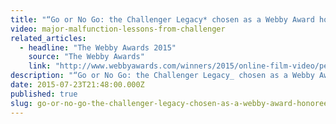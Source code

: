 ```yaml
---
title: "“Go or No Go: the Challenger Legacy* chosen as a Webby Award honoree for Best Editing"
video: major-malfunction-lessons-from-challenger
related_articles:
  - headline: "The Webby Awards 2015"
    source: "The Webby Awards"
    link: "http://www.webbyawards.com/winners/2015/online-film-video/performance-craft/best-editing/go-or-no-go-the-challenger-legacy/"
description: "“Go or No Go: the Challenger Legacy_ chosen as a Webby Award honoree for Best Editing"
date: 2015-07-23T21:48:00.000Z
published: true
slug: go-or-no-go-the-challenger-legacy-chosen-as-a-webby-award-honoree-for-best-editing
---
```


